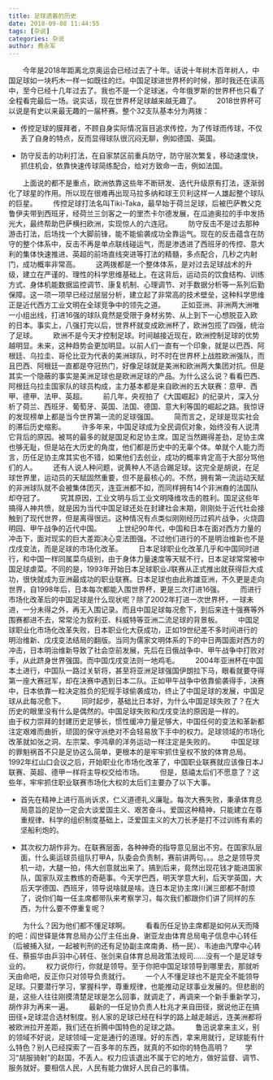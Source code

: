 ```yaml
---
title: 足球透着的历史
date: 2018-09-08 11:44:55
tags: [杂说]
categories: 杂说
author: 费永军
---
```

&emsp;&emsp;今年是2018年距离北京奥运会已经过去了十年。话说十年树木百年树人，中国足球如一块朽木一样一如既往的烂。中国足球进世界杯的时候，那时我还在读高中，至今已经十几年过去了。我也不是一个足球迷，今年俄罗斯的世界杯也只看了全程看完最后一场。说实话，现在世界杯足球越来越无趣了。
&emsp;&emsp;2018世界杯可以说是有史以来最无趣的一届杯赛。整个32支队基本分为两拨：

- 传控足球的膜拜者，不顾自身实际情况盲目追求传控，为了传球而传球，不仅丢了自身的特点，反而显得球队很沉闷无聊，例如德国、英国。

- 防守反击的功利打法，在自家禁区前重兵防守，防守层次繁复，移动速度快，抓住机会，依靠快速传球简练配合，给对方致命一击，例如法国。

&emsp;&emsp;上面说的都不是重点，欧洲依靠这些年不断研发、迭代升级原有打法，逐渐弱化了球星的作用。所以现在很难再出现马拉多纳和球王贝利这样一人雄起整个球队的巨星。
&emsp;&emsp;传控足球打法名叫Tiki-Taka，最早始于荷兰足球，后被巴萨教父克鲁伊夫带到西班牙，经荷兰三剑客之一的里杰卡尔德发展，在瓜迪奥拉的手中发扬光大，最终帮助巴萨横扫欧洲，实现惊人的六连冠。
&emsp;&emsp;防守反击不是过去那种游击打法，后场找一个大脚前锋，能不能偷袭成功全靠运气。现在的反击蕴含在防守的整个体系中，反击不再是单点联线碰运气，而是渗透进了西班牙的传控、意大利的集体快速推进、英超的前场直线突进等打法的精髓，多点配合，几秒之内射门，成功概率非常高。
&emsp;&emsp;这两拨都是一个整体体系，是对过去足球战术的升级，建立在严谨的、理性的科学思维基础上。在这背后，运动员的饮食结构、训练方式、身体机能数据监控调节、康复机制、心理调节、对手数据分析等一系列后勤保障。这一项一项早已经过层层分析，建立起了非常高的技术壁垒，这种科学思维正是近代西方工业文明在全球竞争中的领先之道。
&emsp;&emsp;正如亚洲、非洲两大洲唯一小组出线，打进16强的球队竟然是受限于身材劣势、从上到下一心想脱亚入欧的日本。事实上，八强打完以后，世界杯就变成欧洲杯了，欧洲包揽了四强，统治了足球。
&emsp;&emsp;欧洲不是今天才控制足球。时间越接近现在，欧洲控制足球的优势越明显。未来，这种趋势会更加明显。以前人们一直有一个印象，就是以巴西、阿根廷、乌拉圭、哥伦比亚为代表的美洲球队，时不时在世界杯上战胜欧洲强队，而且巴西、阿根廷一直都是夺冠热门，好像足球就是美洲和欧洲两大集团对抗。但是其实一个隐蔽的事实是美洲足球也是欧洲足球的产品。为什么这么说？看看巴西、阿根廷乌拉圭国家队的球员构成，主力基本都是来自欧洲的五大联赛：意甲、西甲、德甲、法甲、英超。
&emsp;&emsp;前几年，央视拍了《大国崛起》的纪录片，深入分析了荷兰、西班牙、葡萄牙、英国、法国、德国、意大利等国的崛起之路。我惊讶的发现榜单上都是当今世界第一流的足球强国。
&emsp;&emsp;简而言之，足球是现实社会的滞后历史缩影。
&emsp;&emsp;许多年来，中国足球成为全民调侃对象，始终没有人说清它背后的原因。被骂的最多的就是国足和足协主席。国足当然踢得差劲，足协主席也够无耻，但是站在大历史的角度，他们都是历史中的无辜个体。单就个人能力而言，历任足协主席其实也不错，如果他们去创业，成功的概率肯定高于大部分骂他们的人。
&emsp;&emsp;还有人说人种问题，说黄种人不适合踢足球。这完全是胡说，在足球世界里，运动员的天赋固然重要，但不是最核心的。不然，拥有第一流运动天赋的非洲球队就不会被集体团灭，连亚洲都不如，而同样拥有14个非洲裔的法国队却夺冠了。
&emsp;&emsp;究其原因，工业文明与后工业文明降维攻击的胜利。国足这些年搞得人神共愤，就是因为当代中国足球还处在封建社会末期，刚刚处于近代社会接触到了现代世界，但是离得很远。这种情况有点类似刚刚经历过鸦片战争，火烧圆明园、甲午战争的近代中国。
&emsp;&emsp;上世纪90年代，中国和日本在面对西方力量的冲击下，面对现实的巨大差距决心变法图强。不过他们进行的不是明治维新也不是戊戌变法，而是足球的市场化改革。
&emsp;&emsp;日本足球职业化改革几乎和中国同时进行，和中国一样同属菜鸟级别，由于身体力量速度等天赋不行，日本足球常常被中国足球虐菜。不同的是，1993年开始日本足球职业J联赛从正式推出就获得巨大成功，很快就成为亚洲最成功的职业联赛。日本足球也由此称雄亚洲，不久更是走向世界，自1998年后，日本每次都能入围世界杯，更是三次打进16强。
&emsp;&emsp;而进行市场化改革后的中国足球是什么现状呢？除了2002年打进一次世界杯，一球未进，一分未得之外，再无入围记录。而且中国足球每况愈下，到后来连十强赛等外围赛都进不去，常常沦为叙利亚、科威特等亚洲二流足球的背景板。
&emsp;&emsp;中国足球职业化市场化改革失败，日本职业化大获成功，正如19世纪差不多时间进行的明治维新、戊戌变法结局的翻版。当同为儒家文明体系的下的中日两国面对西方的冲击，日本明治维新导致了社会空前发展，先后在日俄战争中、甲午战争中打败对手，从此跻身世界强国。而中国戊戌变法则一地鸡毛。
&emsp;&emsp;2004年亚洲杯在中国本土进行，中国队一路过关斩将，甚至将亚洲足球强国伊朗拉下马，眼看就要夺得第一座大赛冠军，却在决赛中遇到日本二队。正如甲午战争中依靠偷袭得手，决赛中，日本依靠一粒决定胜负的犯规手球偷袭成功，终止了中国足球的发展，中国足球从此每况愈下。
&emsp;&emsp;同时起步，基础比日本好，为什么中国足球失败了？在大历史的眼里没有什么是偶然的。中国足球失败和戊戌变法的原因是一样的。
&emsp;&emsp;由于权力崇拜的封建历史足够长，惯性缓冲力量足够大，中国任何的变法和革新都注定艰难而曲折，顽固的保守派绝对不会轻易放下手中的权力。足球领域的市场化改革就如张之洞、左宗棠、李鸿章的洋务运动一样注定是失败的。
&emsp;&emsp;中国足球的罪魁祸首不只是足协这么简单，更根本的是牢牢抓住皇权不放的体育总局。1992年红山口会议之后，开始职业化市场化改革了，中国职业联赛就应该像日本J联赛、英超、德甲一样将主导权交给市场。
&emsp;&emsp;但是，慈禧太后们不愿意了？这些年，牢牢抓住职业联赛市场化大权的太后们主要办了以下大事。

- 首先在精神上进行高尚诉求，仁义道德礼义廉耻。每次大赛失败，秉承体育总局意旨的足协一定会大谈爱国主义、艰苦奋斗。爱国这种精神，只能建立在尊重规律、科学的组织制度基础上，泛爱国主义的大刀长矛是打不过训练有素的坚船利炮的。

- 其次权力胡作非为。在联赛层面，各种神奇的指导意见层出不穷。在国家队层面，什么奥运球员组队打甲A，队委会负责制，赛前讲两句。。。总之是领导灵机一动，大腿一拍，伟大创意就出来了。搞到后来，竟然出现花钱才能进国家队，国家队双主教练的奇葩事。今天学巴西，明天学意大利，后天学英国，大后天学德国、西班牙，领导说啥就是啥。连日本足协主席川渊三郎都不耐烦了，说你们每一任主席都带队来考察学习，每次我们都跟你们讲了同样的东西，为什么要不停重复呢？

&emsp;&emsp;为什么？因为他们都不懂足球啊。
&emsp;&emsp;看看历任足协主席都是如何从天而降的吧：阎世铎是体育总局办公厅主任出身、谢亚龙由体育总局电子信息中心转任（后被捕入狱，一起被判刑的还有足协副主席南勇、杨一民）、韦迪由汽摩中心转任、蔡振华由乒羽中心转任、张剑来自体育总局政策法规司……没有一个是足球专业的。
&emsp;&emsp;权力说你行，你就是领导。至于你把中国足球领导到哪里去，那就听天由命吧，反正你只对领导负责就行。
&emsp;&emsp;一个人不懂足球也不是完全不能领导足球。只要潜行学习，掌握科学，尊重规律，也能推动足球事业发展的。但悲剧的是，这些人往往刚摸清楚足球是怎么回事，就调走了，再调来一个新手重新学习，胡作非为再来一遍。
&emsp;&emsp;最新的一任足协负责人杜兆才来自田径，据说他正在搞田径+足球混合选材制度。别人家的足球已经在科学的路上越走越远，连美洲都将被欧洲拉开差距，我们还在折腾中国特色的足球之路。
&emsp;&emsp;鲁迅说拿来主义，别的领域不好说，足球领域一定是通行的道理。好的东西，拿来用就行，足球能有什么特色？别人已经探索了一百多年的东西，就真的不如你的特色高明？
&emsp;&emsp;学习“胡服骑射”的赵国，不丢人。权力应该退出不属于它的地方，做好监督、调节、服务就好。要相信人民，人民有能力做好人民自己的事情。
